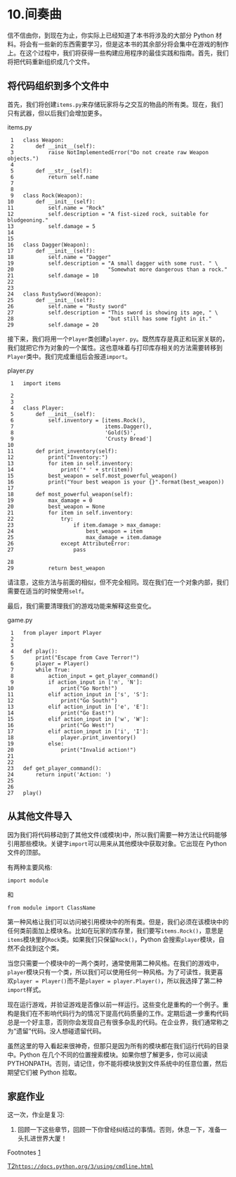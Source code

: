 # 10.间奏曲

信不信由你，到现在为止，你实际上已经知道了本书将涉及的大部分 Python 材料。将会有一些新的东西需要学习，但是这本书的其余部分将会集中在游戏的制作上。在这个过程中，我们将获得一些构建应用程序的最佳实践和指南。首先，我们将把代码重新组织成几个文件。

## 将代码组织到多个文件中

首先，我们将创建`items.py`来存储玩家将与之交互的物品的所有类。现在，我们只有武器，但以后我们会增加更多。

items.py

```
 1   class Weapon:
 2       def __init__(self):
 3           raise NotImplementedError("Do not create raw Weapon objects.")
 4
 5       def __str__(self):
 6           return self.name
 7
 8
 9   class Rock(Weapon):
10       def __init__(self):
11           self.name = "Rock"
12           self.description = "A fist-sized rock, suitable for bludgeoning."
13           self.damage = 5
14
15
16   class Dagger(Weapon):
17       def __init__(self):
18           self.name = "Dagger"
19           self.description = "A small dagger with some rust. " \
20                              "Somewhat more dangerous than a rock."
21           self.damage = 10
22
23
24   class RustySword(Weapon):
25       def __init__(self):
26           self.name = "Rusty sword"
27           self.description = "This sword is showing its age, " \
28                              "but still has some fight in it."
29           self.damage = 20

```

接下来，我们将用一个`Player`类创建`player.` `py`。既然库存是真正和玩家关联的，我们就把它作为对象的一个属性。这也意味着与打印库存相关的方法需要转移到`Player`类中。我们完成重组后会报道`import`。

player.py

```
 1   import items

 2
 3
 4   class Player:
 5       def __init__(self):
 6           self.inventory = [items.Rock(),
 7                             items.Dagger(),
 8                             'Gold(5)',
 9                             'Crusty Bread']
10
11       def print_inventory(self):
12           print("Inventory:")
13           for item in self.inventory:
14               print('* ' + str(item))
15           best_weapon = self.most_powerful_weapon()
16           print("Your best weapon is your {}".format(best_weapon))
17
18       def most_powerful_weapon(self):
19           max_damage = 0
20           best_weapon = None
21           for item in self.inventory:
22               try:
23                   if item.damage > max_damage:
24                       best_weapon = item
25                       max_damage = item.damage
26               except AttributeError:
27                   pass

28
29           return best_weapon

```

请注意，这些方法与前面的相似，但不完全相同。现在我们在一个对象内部，我们需要在适当的时候使用`self`。

最后，我们需要清理我们的游戏功能来解释这些变化。

game.py

```
 1   from player import Player
 2
 3
 4   def play():
 5       print("Escape from Cave Terror!")
 6       player = Player()
 7       while True:
 8           action_input = get_player_command()
 9           if action_input in ['n', 'N']:
10               print("Go North!")
11           elif action_input in ['s', 'S']:
12               print("Go South!")
13           elif action_input in ['e', 'E']:
14               print("Go East!")
15           elif action_input in ['w', 'W']:
16               print("Go West!")
17           elif action_input in ['i', 'I']:
18               player.print_inventory()
19           else:
20               print("Invalid action!")
21
22
23   def get_player_command():
24       return input('Action: ')
25
26
27   play()

```

## 从其他文件导入

因为我们将代码移动到了其他文件(或模块)中，所以我们需要一种方法让代码能够引用那些模块。关键字`import`可以用来从其他模块中获取对象。它出现在 Python 文件的顶部。

有两种主要风格:

```
import module

```

和

```
from module import ClassName

```

第一种风格让我们可以访问被引用模块中的所有类。但是，我们必须在该模块中的任何类前面加上模块名。比如在玩家的库存里，我们要写`items.Rock()`，意思是`items`模块里的`Rock`类。如果我们只保留`Rock()`，Python 会搜索`player`模块，自然不会找到这个类。

当您只需要一个模块中的一两个类时，通常使用第二种风格。在我们的游戏中，`player`模块只有一个类，所以我们可以使用任何一种风格。为了可读性，我更喜欢`player = Player()`而不是`player = player.Player()`，所以我选择了第二种`import`样式。

现在运行游戏，并验证游戏是否像以前一样运行。这些变化是重构的一个例子。重构是我们在不影响代码行为的情况下提高代码质量的工作。定期后退一步重构代码总是一个好主意，否则你会发现自己有很多杂乱的代码。在企业界，我们通常称之为“遗留”代码。没人想碰遗留代码。

虽然这里的导入看起来很神奇，但那只是因为所有的模块都在我们运行代码的目录中。Python 在几个不同的位置搜索模块。如果你想了解更多，你可以阅读 PYTHONPATH。否则，请记住，你不能将模块放到文件系统中的任意位置，然后期望它们被 Python 拾取。

## 家庭作业

这一次，作业是复习:

1.  回顾一下这些章节，回顾一下你曾经纠结过的事情。否则，休息一下，准备一头扎进世界大厦！

Footnotes [1](#Fn1_source)

[T2`https://docs.python.org/3/using/cmdline.html`](https://docs.python.org/3/using/cmdline.html)